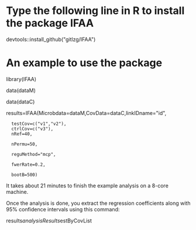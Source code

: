 # Type the following line in R to install the package IFAA
 devtools::install_github("gitlzg/IFAA")
# An example to use the package
 library(IFAA)
 
 data(dataM)
 
 data(dataC)
 
 results=IFAA(Microbdata=dataM,CovData=dataC,linkIDname="id",
 
      testCov=c("v1","v2"),
      ctrlCov=c("v3"),
      nRef=40,
      
      nPermu=50,
      
      reguMethod="mcp",
      
      fwerRate=0.2,
      
      bootB=500)
      
  It takes about 21 minutes to finish the example analysis on a 8-core machine.
  
  Once the analysis is done, you extract the regression coefficients along with 95% confidence intervals using this command:
  
  results$analysisResults$estByCovList
  
